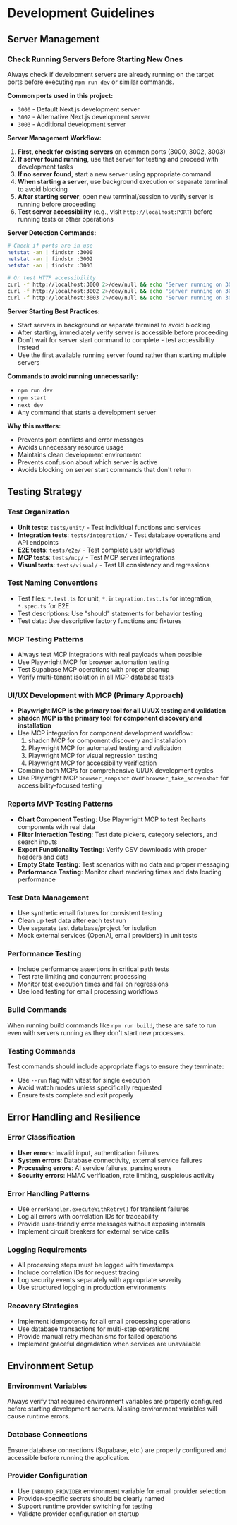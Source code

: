 # Development Guidelines

## Server Management

### Check Running Servers Before Starting New Ones
Always check if development servers are already running on the target ports before executing `npm run dev` or similar commands.

**Common ports used in this project:**
- `3000` - Default Next.js development server
- `3002` - Alternative Next.js development server
- `3003` - Additional development server

**Server Management Workflow:**
1. **First, check for existing servers** on common ports (3000, 3002, 3003)
2. **If server found running**, use that server for testing and proceed with development tasks
3. **If no server found**, start a new server using appropriate command
4. **When starting a server**, use background execution or separate terminal to avoid blocking
5. **After starting server**, open new terminal/session to verify server is running before proceeding
6. **Test server accessibility** (e.g., visit `http://localhost:PORT`) before running tests or other operations

**Server Detection Commands:**
```bash
# Check if ports are in use
netstat -an | findstr :3000
netstat -an | findstr :3002
netstat -an | findstr :3003

# Or test HTTP accessibility
curl -f http://localhost:3000 2>/dev/null && echo "Server running on 3000"
curl -f http://localhost:3002 2>/dev/null && echo "Server running on 3002"
curl -f http://localhost:3003 2>/dev/null && echo "Server running on 3003"
```

**Server Starting Best Practices:**
- Start servers in background or separate terminal to avoid blocking
- After starting, immediately verify server is accessible before proceeding
- Don't wait for server start command to complete - test accessibility instead
- Use the first available running server found rather than starting multiple servers

**Commands to avoid running unnecessarily:**
- `npm run dev`
- `npm start`
- `next dev`
- Any command that starts a development server

**Why this matters:**
- Prevents port conflicts and error messages
- Avoids unnecessary resource usage
- Maintains clean development environment
- Prevents confusion about which server is active
- Avoids blocking on server start commands that don't return

## Testing Strategy

### Test Organization
- **Unit tests**: `tests/unit/` - Test individual functions and services
- **Integration tests**: `tests/integration/` - Test database operations and API endpoints
- **E2E tests**: `tests/e2e/` - Test complete user workflows
- **MCP tests**: `tests/mcp/` - Test MCP server integrations
- **Visual tests**: `tests/visual/` - Test UI consistency and regressions

### Test Naming Conventions
- Test files: `*.test.ts` for unit, `*.integration.test.ts` for integration, `*.spec.ts` for E2E
- Test descriptions: Use "should" statements for behavior testing
- Test data: Use descriptive factory functions and fixtures

### MCP Testing Patterns
- Always test MCP integrations with real payloads when possible
- Use Playwright MCP for browser automation testing
- Test Supabase MCP operations with proper cleanup
- Verify multi-tenant isolation in all MCP database tests

### UI/UX Development with MCP (Primary Approach)
- **Playwright MCP is the primary tool for all UI/UX testing and validation**
- **shadcn MCP is the primary tool for component discovery and installation**
- Use MCP integration for component development workflow:
  1. shadcn MCP for component discovery and installation
  2. Playwright MCP for automated testing and validation
  3. Playwright MCP for visual regression testing
  4. Playwright MCP for accessibility verification
- Combine both MCPs for comprehensive UI/UX development cycles
- Use Playwright MCP `browser_snapshot` over `browser_take_screenshot` for accessibility-focused testing

### Reports MVP Testing Patterns
- **Chart Component Testing**: Use Playwright MCP to test Recharts components with real data
- **Filter Interaction Testing**: Test date pickers, category selectors, and search inputs
- **Export Functionality Testing**: Verify CSV downloads with proper headers and data
- **Empty State Testing**: Test scenarios with no data and proper messaging
- **Performance Testing**: Monitor chart rendering times and data loading performance

### Test Data Management
- Use synthetic email fixtures for consistent testing
- Clean up test data after each test run
- Use separate test database/project for isolation
- Mock external services (OpenAI, email providers) in unit tests

### Performance Testing
- Include performance assertions in critical path tests
- Test rate limiting and concurrent processing
- Monitor test execution times and fail on regressions
- Use load testing for email processing workflows

### Build Commands
When running build commands like `npm run build`, these are safe to run even with servers running as they don't start new processes.

### Testing Commands
Test commands should include appropriate flags to ensure they terminate:
- Use `--run` flag with vitest for single execution
- Avoid watch modes unless specifically requested
- Ensure tests complete and exit properly

## Error Handling and Resilience

### Error Classification
- **User errors**: Invalid input, authentication failures
- **System errors**: Database connectivity, external service failures
- **Processing errors**: AI service failures, parsing errors
- **Security errors**: HMAC verification, rate limiting, suspicious activity

### Error Handling Patterns
- Use `errorHandler.executeWithRetry()` for transient failures
- Log all errors with correlation IDs for traceability
- Provide user-friendly error messages without exposing internals
- Implement circuit breakers for external service calls

### Logging Requirements
- All processing steps must be logged with timestamps
- Include correlation IDs for request tracing
- Log security events separately with appropriate severity
- Use structured logging in production environments

### Recovery Strategies
- Implement idempotency for all email processing operations
- Use database transactions for multi-step operations
- Provide manual retry mechanisms for failed operations
- Implement graceful degradation when services are unavailable

## Environment Setup

### Environment Variables
Always verify that required environment variables are properly configured before starting development servers. Missing environment variables will cause runtime errors.

### Database Connections
Ensure database connections (Supabase, etc.) are properly configured and accessible before running the application.

### Provider Configuration
- Use `INBOUND_PROVIDER` environment variable for email provider selection
- Provider-specific secrets should be clearly named
- Support runtime provider switching for testing
- Validate provider configuration on startup